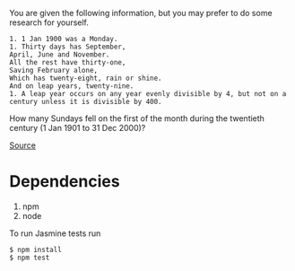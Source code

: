 

You are given the following information, but you may prefer to do some research for yourself.

    1. 1 Jan 1900 was a Monday.
    1. Thirty days has September,
    April, June and November.
    All the rest have thirty-one,
    Saving February alone,
    Which has twenty-eight, rain or shine.
    And on leap years, twenty-nine.
    1. A leap year occurs on any year evenly divisible by 4, but not on a century unless it is divisible by 400.

How many Sundays fell on the first of the month during the twentieth century (1 Jan 1901 to 31 Dec 2000)?

[Source](https://projecteuler.net/problem=19)

# Dependencies
1. npm
1. node

To run Jasmine tests run
```
$ npm install
$ npm test
```
